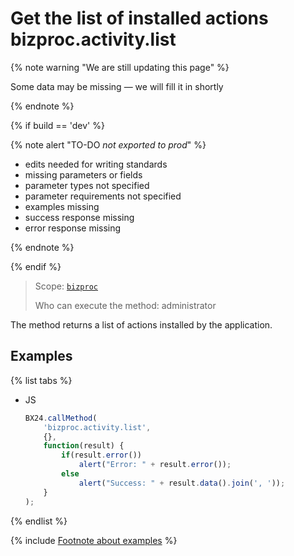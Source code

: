 # Get the list of installed actions bizproc.activity.list

{% note warning "We are still updating this page" %}

Some data may be missing — we will fill it in shortly

{% endnote %}

{% if build == 'dev' %}

{% note alert "TO-DO _not exported to prod_" %}

- edits needed for writing standards
- missing parameters or fields
- parameter types not specified
- parameter requirements not specified
- examples missing
- success response missing
- error response missing

{% endnote %}

{% endif %}

> Scope: [`bizproc`](../../scopes/permissions.md)
>
> Who can execute the method: administrator

The method returns a list of actions installed by the application.

## Examples

{% list tabs %}

- JS

    ```javascript
    BX24.callMethod(
        'bizproc.activity.list',
        {},
        function(result) {
            if(result.error())
                alert("Error: " + result.error());
            else
                alert("Success: " + result.data().join(', '));
        }
    );
    ```

{% endlist %}

{% include [Footnote about examples](../../../_includes/examples.md) %}